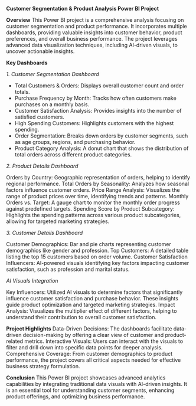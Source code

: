 ****Customer Segmentation & Product Analysis Power BI Project****

**Overview**
This Power BI project is a comprehensive analysis focusing on customer segmentation and product performance. It incorporates multiple dashboards, providing valuable insights into customer behavior, product preferences, and overall business performance. The project leverages advanced data visualization techniques, including AI-driven visuals, to uncover actionable insights.

**Key Dashboards**

_1. Customer Segmentation Dashboard_

- Total Customers & Orders: Displays overall customer count and order totals.
- Purchase Frequency by Month: Tracks how often customers make purchases on a monthly basis.
- Customer Satisfaction Analysis: Provides insights into the number of satisfied customers.
- High Spending Customers: Highlights customers with the highest spending.
- Order Segmentation: Breaks down orders by customer segments, such as age groups, regions, and purchasing behavior.
- Product Category Analysis: A donut chart that shows the distribution of total orders across different product categories.

_2. Product Details Dashboard_

Orders by Country: Geographic representation of orders, helping to identify regional performance.
Total Orders by Seasonality: Analyzes how seasonal factors influence customer orders.
Price Range Analysis: Visualizes the range of product prices over time, identifying trends and patterns.
Monthly Orders vs. Target: A gauge chart to monitor the monthly order progress against predefined targets.
Spending Score by Product Subcategory: Highlights the spending patterns across various product subcategories, allowing for targeted marketing strategies.

_3. Customer Details Dashboard_

Customer Demographics: Bar and pie charts representing customer demographics like gender and profession.
Top Customers: A detailed table listing the top 15 customers based on order volume.
Customer Satisfaction Influencers: AI-powered visuals identifying key factors impacting customer satisfaction, such as profession and marital status.

_AI Visuals Integration_

Key Influencers: Utilized AI visuals to determine factors that significantly influence customer satisfaction and purchase behavior. These insights guide product optimization and targeted marketing strategies.
Impact Analysis: Visualizes the multiplier effect of different factors, helping to understand their contribution to overall customer satisfaction.

**Project Highlights**
Data-Driven Decisions: The dashboards facilitate data-driven decision-making by offering a clear view of customer and product-related metrics.
Interactive Visuals: Users can interact with the visuals to filter and drill down into specific data points for deeper analysis.
Comprehensive Coverage: From customer demographics to product performance, the project covers all critical aspects needed for effective business strategy formulation.

**Conclusion**
This Power BI project showcases advanced analytics capabilities by integrating traditional data visuals with AI-driven insights. It is an essential tool for understanding customer segments, enhancing product offerings, and optimizing business performance.
